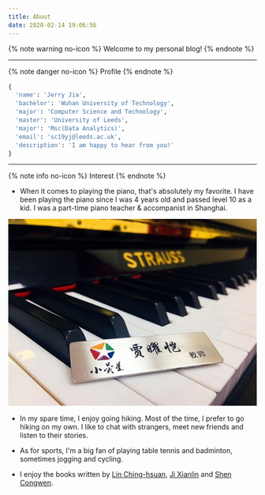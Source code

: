 ```yaml
---
title: About
date: 2020-02-14 19:06:56
---
```

{% note warning no-icon %}
Welcome to my personal blog!
{% endnote %}
***
{% note danger no-icon %}
Profile
{% endnote %}
```python
{
  'name': 'Jerry Jia',
  'bachelor': 'Wuhan University of Technology',
  'major': 'Computer Science and Technology',
  'master': 'University of Leeds',
  'major': 'Msc(Data Analytics)',
  'email': 'sc19yj@leeds.ac.uk',
  'description': 'I am happy to hear from you!'
}
```
***
{% note info no-icon %}
Interest
{% endnote %}
- When it comes to playing the piano, that\'s absolutely my favorite.
I have been playing the piano since I was 4 years old and passed level 10 as a kid.
I was a part-time piano teacher & accompanist in Shanghai.

![piano](/images/piano.jpg)

- In my spare time, I enjoy going hiking.
Most of the time, I prefer to go hiking on my own. I like to chat with strangers, meet new friends and listen to their stories.

- As for sports, I\'m a big fan of playing table tennis and badminton, sometimes jogging and cycling.

- I enjoy the books written by [Lin Ching-hsuan](https://en.wikipedia.org/wiki/Lin_Ching-hsuan), [Ji Xianlin](https://en.wikipedia.org/wiki/Ji_Xianlin) and [Shen Congwen](https://en.wikipedia.org/wiki/Shen_Congwen).
